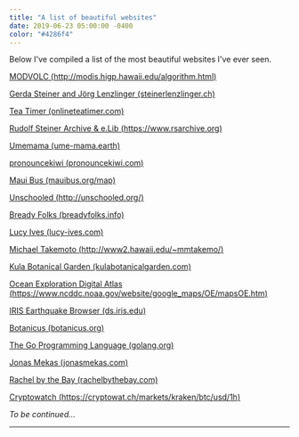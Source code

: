 ```yaml
---
title: "A list of beautiful websites"
date: 2019-06-23 05:00:00 -0400
color: "#4286f4"
---
```


Below I've compiled a list of the most beautiful websites I've ever seen.

[MODVOLC (http://modis.higp.hawaii.edu/algorithm.html)](http://modis.higp.hawaii.edu/algorithm.html)

[Gerda Steiner and Jörg Lenzlinger (steinerlenzlinger.ch)](https://www.steinerlenzlinger.ch/)

[Tea Timer (onlineteatimer.com)](https://www.onlineteatimer.com/)

[Rudolf Steiner Archive & e.Lib (https://www.rsarchive.org)](https://www.rsarchive.org/)

[Umemama (ume-mama.earth)](http://ume-mama.earth/)

[pronouncekiwi (pronouncekiwi.com)](https://www.pronouncekiwi.com/)

[Maui Bus (mauibus.org/map)](https://mauibus.org/map)

[Unschooled (http://unschooled.org/)](http://unschooled.org/)

[Bready Folks (breadyfolks.info)](https://breadyfolks.info/)

[Lucy Ives (lucy-ives.com)](http://lucy-ives.com/)

[Michael Takemoto (http://www2.hawaii.edu/~mmtakemo/)](http://www2.hawaii.edu/~mmtakemo/)

[Kula Botanical Garden (kulabotanicalgarden.com)](http://www.kulabotanicalgarden.com/)

[Ocean Exploration Digital Atlas (https://www.ncddc.noaa.gov/website/google_maps/OE/mapsOE.htm)](https://www.ncddc.noaa.gov/website/google_maps/OE/mapsOE.htm)

[IRIS Earthquake Browser (ds.iris.edu)](http://ds.iris.edu/ieb/index.html)

[Botanicus (botanicus.org)](http://www.botanicus.org/)

[The Go Programming Language (golang.org)](https://golang.org/)

[Jonas Mekas (jonasmekas.com)](http://jonasmekas.com/)

[Rachel by the Bay (rachelbythebay.com)](https://rachelbythebay.com/w/)

[Cryptowatch (https://cryptowat.ch/markets/kraken/btc/usd/1h)](https://cryptowat.ch/markets/kraken/btc/usd/1h)

*To be continued...*

---